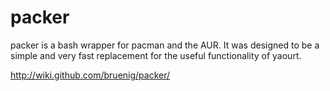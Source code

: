 packer
======
packer is a bash wrapper for pacman and the AUR. It was designed to be a simple and very fast replacement for the useful functionality of yaourt.

http://wiki.github.com/bruenig/packer/